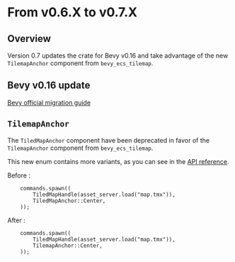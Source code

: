 # From v0.6.X to v0.7.X

## Overview

Version 0.7 updates the crate for Bevy v0.16 and take advantage of the new `TilemapAnchor` component from `bevy_ecs_tilemap`.

## Bevy v0.16 update

[Bevy official migration guide](https://bevyengine.org/learn/migration-guides/0-15-to-0-16/)

## `TilemapAnchor`

The `TiledMapAnchor` component have been deprecated in favor of the `TilemapAnchor` component from `bevy_ecs_tilemap`.

This new enum contains more variants, as you can see in the [API reference](https://docs.rs/bevy_ecs_tilemap/latest/bevy_ecs_tilemap/anchor/enum.TilemapAnchor.html).

Before :

```rust,no_run
    commands.spawn((
        TiledMapHandle(asset_server.load("map.tmx")),
        TiledMapAnchor::Center,
    ));
```

After :

```rust,no_run
    commands.spawn((
        TiledMapHandle(asset_server.load("map.tmx")),
        TilemapAnchor::Center,
    ));
```
